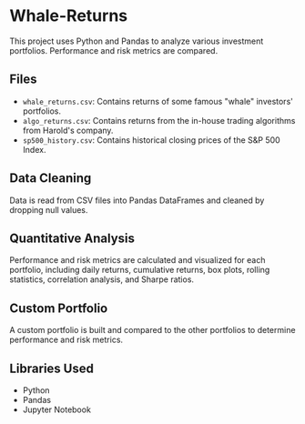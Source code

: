 # Whale-Returns

This project uses Python and Pandas to analyze various investment portfolios. Performance and risk metrics are compared.

## Files

* `whale_returns.csv`: Contains returns of some famous "whale" investors' portfolios.
* `algo_returns.csv`: Contains returns from the in-house trading algorithms from Harold's company.
* `sp500_history.csv`: Contains historical closing prices of the S&P 500 Index.

## Data Cleaning

Data is read from CSV files into Pandas DataFrames and cleaned by dropping null values.

## Quantitative Analysis

Performance and risk metrics are calculated and visualized for each portfolio, including daily returns, cumulative returns, box plots, rolling statistics, correlation analysis, and Sharpe ratios.

## Custom Portfolio

A custom portfolio is built and compared to the other portfolios to determine performance and risk metrics.

## Libraries Used

* Python
* Pandas
* Jupyter Notebook

